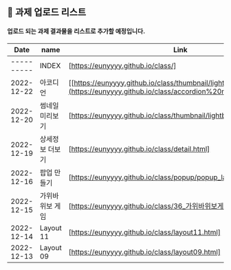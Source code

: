 ## 🔰 과제 업로드 리스트

#### 업로드 되는 과제 결과물을 리스트로 추가할 예정입니다.

| Date       | name      | Link                  |
| ---------- | --------- | --------------------- |
| ---------- | INDEX | [https://eunyyyy.github.io/class/] |
| 2022-12-22 | 아코디언 | [[https://eunyyyy.github.io/class/thumbnail/lightbox_thumbnail.html](https://eunyyyy.github.io/class/accordion%20menu/aco_hmk.html)] |
| 2022-12-20 | 썸네일 미리보기 | [https://eunyyyy.github.io/class/thumbnail/lightbox_thumbnail.html] |
| 2022-12-19 | 상세정보 더보기 | [https://eunyyyy.github.io/class/detail.html] |
| 2022-12-16 | 팝업 만들기 | [https://eunyyyy.github.io/class/popup/popup_layer.html] |
| 2022-12-15 | 가위바위보 게임 | [https://eunyyyy.github.io/class/36_가위바위보게임.html] |
| 2022-12-14 | Layout 11 | [https://eunyyyy.github.io/class/layout11.html] |
| 2022-12-13 | Layout 09 | [https://eunyyyy.github.io/class/layout09.html] |
